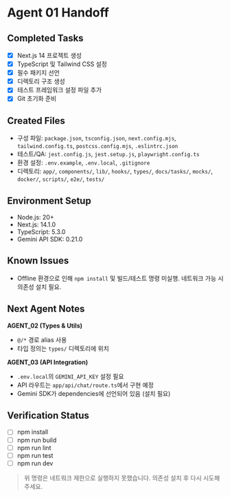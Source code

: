 # Agent 01 Handoff

## Completed Tasks
- [x] Next.js 14 프로젝트 생성
- [x] TypeScript 및 Tailwind CSS 설정
- [x] 필수 패키지 선언
- [x] 디렉토리 구조 생성
- [x] 테스트 프레임워크 설정 파일 추가
- [x] Git 초기화 준비

## Created Files
- 구성 파일: `package.json`, `tsconfig.json`, `next.config.mjs`, `tailwind.config.ts`, `postcss.config.mjs`, `.eslintrc.json`
- 테스트/QA: `jest.config.js`, `jest.setup.js`, `playwright.config.ts`
- 환경 설정: `.env.example`, `.env.local`, `.gitignore`
- 디렉토리: `app/`, `components/`, `lib/`, `hooks/`, `types/`, `docs/tasks/`, `mocks/`, `docker/`, `scripts/`, `e2e/`, `tests/`

## Environment Setup
- Node.js: 20+
- Next.js: 14.1.0
- TypeScript: 5.3.0
- Gemini API SDK: 0.21.0

## Known Issues
- Offline 환경으로 인해 `npm install` 및 빌드/테스트 명령 미실행. 네트워크 가능 시 의존성 설치 필요.

## Next Agent Notes
**AGENT_02 (Types & Utils)**
- `@/*` 경로 alias 사용
- 타입 정의는 `types/` 디렉토리에 위치

**AGENT_03 (API Integration)**
- `.env.local`의 `GEMINI_API_KEY` 설정 필요
- API 라우트는 `app/api/chat/route.ts`에서 구현 예정
- Gemini SDK가 dependencies에 선언되어 있음 (설치 필요)

## Verification Status
- ☐ npm install
- ☐ npm run build
- ☐ npm run lint
- ☐ npm run test
- ☐ npm run dev

> 위 명령은 네트워크 제한으로 실행하지 못했습니다. 의존성 설치 후 다시 시도해주세요.
